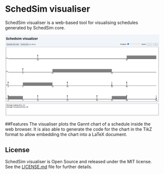 # SchedSim visualiser
SchedSim visualiser is a web-based tool for visualising schedules generated by SchedSim core. 

<p align="center">
  <img src="./screenshot.png" />
</p>

##Features
The visualiser plots the Gannt chart of a schedule inside the web browser.
It is also able to generate the code for the chart in the TikZ format to allow embedding the chart into a LaTeX document.


## License
SchedSim visualiser is Open Source and released under the MIT license. See the [LICENSE.md](./LICENSE.md) file for further details.


